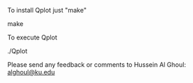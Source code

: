 To install Qplot just "make"

  make


To execute Qplot

 ./Qplot <file to view>


Please send any feedback or comments to Hussein Al Ghoul: alghoul@ku.edu
